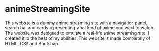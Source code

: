# animeStreamingSite
This website is a dummy anime streaming site with a navigation panel, search bar and cards representing what kind of anime you want to watch. The website was designed to emulate a real-life anime streaming site. I created it to the best of my abilities. This website is made completely of HTML, CSS and Bootstrap. 
